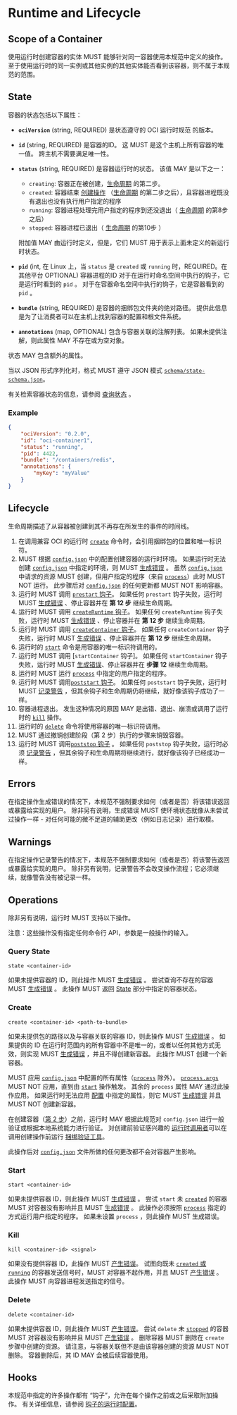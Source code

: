 # <a name="runtimeAndLifecycle" />Runtime and Lifecycle


## <a name="runtimeScopeContainer" />Scope of a Container

使用运行时创建容器的实体 MUST 能够针对同一容器使用本规范中定义的操作。
至于使用运行时的同一实例或其他实例的其他实体能否看到该容器，则不属于本规范的范围。


## <a name="runtimeState" />State

容器的状态包括以下属性：

* **`ociVersion`** (string, REQUIRED) 是状态遵守的 OCI 运行时规范 的版本。
* **`id`** (string, REQUIRED) 是容器的ID。
  这 MUST 是这个主机上所有容器的唯一值。
  跨主机不需要满足唯一性。
* **`status`** (string, REQUIRED) 是容器运行时的状态。
  该值 MAY 是以下之一：

  * `creating`: 容器正在被创建，[生命周期](#lifecycle) 的第二步。
  * `created`: 容器结束 [创建操作](#create) （[生命周期](#lifecycle) 的第二步之后），且容器进程既没有退出也没有执行用户指定的程序
  * `running`: 容器进程处理完用户指定的程序到还没退出（ [生命周期](#lifecycle) 的第8步之后）
  * `stopped`: 容器进程已退出（ [生命周期](#lifecycle) 的第10步 ）

  附加值 MAY 由运行时定义，但是，它们 MUST 用于表示上面未定义的新运行时状态。
* **`pid`** (int, 在 Linux 上，当 `status` 是 `created` 或 `running` 时，REQUIRED。在其他平台 OPTIONAL) 容器进程的ID
  对于在运行时命名空间中执行的钩子，它是运行时看到的 `pid` 。
  对于在容器命名空间中执行的钩子，它是容器看到的 `pid` 。
* **`bundle`** (string, REQUIRED) 是容器的捆绑包文件夹的绝对路径。
  提供此信息是为了让消费者可以在主机上找到容器的配置和根文件系统。
* **`annotations`** (map, OPTIONAL) 包含与容器关联的注解列表。
  如果未提供注解，则此属性 MAY 不存在或为空对象。

状态 MAY 包含额外的属性。

当以 JSON 形式序列化时，格式 MUST 遵守 JSON 模式 [`schema/state-schema.json`](schema/state-schema.json)。

有关检索容器状态的信息，请参阅 [查询状态](#query-state) 。


### Example

```json
{
    "ociVersion": "0.2.0",
    "id": "oci-container1",
    "status": "running",
    "pid": 4422,
    "bundle": "/containers/redis",
    "annotations": {
        "myKey": "myValue"
    }
}
```


## <a name="runtimeLifecycle" />Lifecycle

生命周期描述了从容器被创建到其不再存在所发生的事件的时间线。

1. 在调用兼容 OCI 的运行时 [`create`](runtime_zh.md#create) 命令时，会引用捆绑包的位置和唯一标识符。
2. MUST 根据 [`config.json`](config_zh.md) 中的配置创建容器的运行时环境。
  如果运行时无法创建 [`config.json`](config_zh.md) 中指定的环境，则 MUST [生成错误](#errors) 。
  虽然 [`config.json`](config_zh.md) 中请求的资源 MUST 创建，但用户指定的程序（来自 [`process`](config_zh.md#process)）此时 MUST NOT 运行。
  此步骤后对 [`config.json`](config_zh.md) 的任何更新都 MUST NOT 影响容器。
3. 运行时 MUST 调用 [`prestart` 钩子](config_zh.md#prestart)。
  如果任何 `prestart` 钩子失败，运行时 MUST [生成错误](#errors) 、停止容器并在 **第 12 步**  继续生命周期。
4. 运行时 MUST 调用 [`createRuntime` 钩子](config_zh.md#createRuntime-hooks)。
  如果任何 `createRuntime` 钩子失败，运行时 MUST [生成错误](#errors) 、停止容器并在 **第 12 步** 继续生命周期。
5. 运行时 MUST 调用 [`createContainer` 钩子](config_zh.md#createContainer-hooks)。
  如果任何 `createContainer` 钩子失败，运行时 MUST [生成错误](#errors) 、停止容器并在 **第 12 步** 继续生命周期。
6. 运行时的 [`start`](runtime_zh.md#start) 命令是用容器的唯一标识符调用的。
7. 运行时 MUST 调用 [`startContainer` 钩子]。
  如果任何 `startContainer` 钩子失败，运行时 MUST [生成错误](#errors)、停止容器并在 **步骤 12** 继续生命周期。
8. 运行时 MUST 运行 [`process`](config_zh.md#process) 中指定的用户指定的程序。
9. 运行时 MUST 调用[`poststart` 钩子](config_zh.md#poststart)。
  如果任何 `poststart` 钩子失败，运行时 MUST [记录警告](#warnings) ，但其余钩子和生命周期仍将继续，就好像该钩子成功了一样。
10. 容器进程退出。
  发生这种情况的原因 MAY 是出错、退出、崩溃或调用了运行时的 [`kill`](runtime_zh.md#kill) 操作。
11. 运行时的 [`delete`](runtime_zh.md#delete) 命令将使用容器的唯一标识符调用。
12. MUST 通过撤销创建阶段（第 2 步）执行的步骤来销毁容器。
13. 运行时 MUST 调用[`poststop` 钩子](config_zh.md#poststop) 。
  如果任何 `poststop` 钩子失败，运行时必须 [记录警告](#warnings) ，但其余钩子和生命周期将继续进行，就好像该钩子已经成功一样。


## <a name="runtimeErrors" />Errors

在指定操作生成错误的情况下，本规范不强制要求如何（或者是否）将该错误返回或暴露给实现的用户。
除非另有说明，生成错误 MUST 使环境状态就像从未尝试过操作一样 - 对任何可能的微不足道的辅助更改（例如日志记录）进行取模。


## <a name="runtimeWarnings" />Warnings

在指定操作记录警告的情况下，本规范不强制要求如何（或者是否）将该警告返回或暴露给实现的用户。
除非另有说明，记录警告不会改变操作流程；它必须继续，就像警告没有被记录一样。


## <a name="runtimeOperations" />Operations

除非另有说明，运行时 MUST 支持以下操作。

注意：这些操作没有指定任何命令行 API，参数是一般操作的输入。


### <a name="runtimeQueryState" />Query State

`state <container-id>`

如果未提供容器的 ID，则此操作 MUST [生成错误](#errors) 。
尝试查询不存在的容器 MUST [生成错误](#errors) 。
此操作 MUST 返回 [State](#state) 部分中指定的容器状态。


### <a name="runtimeCreate" />Create

`create <container-id> <path-to-bundle>`

如果未提供包的路径以及与容器关联的容器 ID，则此操作 MUST [生成错误](#errors) 。
如果提供的 ID 在运行时范围内的所有容器中不是唯一的，或者以任何其他方式无效，则实现 MUST [生成错误](#errors) ，并且不得创建新容器。
此操作 MUST 创建一个新容器。

MUST 应用 [`config.json`](config_zh.md) 中配置的所有属性（[`process`](config_zh.md#process) 除外）。
[`process.args`](config_zh.md#process) MUST NOT 应用，直到由 [`start`](#start) 操作触发。
其余的 `process` 属性 MAY 通过此操作应用。
如果运行时无法应用 [配置](config_zh.md) 中指定的属性，则它 MUST [生成错误](#errors) 并且 MUST NOT 创建新容器。

在创建容器（[第 2 步](#lifecycle)）之前，运行时 MAY 根据此规范对 `config.json` 进行一般验证或根据本地系统能力进行验证。
对创建前验证感兴趣的 [运行时调用者](glossary_zh.md#runtime-caller)可以在调用创建操作前运行 [捆绑验证工具](implementations_zh.md#testing--tools)。

此操作后对 [`config.json`](config_zh.md) 文件所做的任何更改都不会对容器产生影响。


### <a name="runtimeStart" />Start

`start <container-id>`

如果未提供容器 ID，则此操作 MUST [生成错误](#errors) 。
尝试 `start` 未 [`created`](#state) 的容器 MUST 对容器没有影响并且 MUST [生成错误](#errors) 。
此操作必须按照 [`process`](config_zh.md#process) 指定的方式运行用户指定的程序。
如果未设置 `process` ，则此操作 MUST 生成错误。


### <a name="runtimeKill" />Kill

`kill <container-id> <signal>`

如果没有提供容器 ID，此操作 MUST [产生错误](#errors)。
试图向既未 [`created` 或 `running`](#state) 的容器发送信号时，MUST 对容器不起作用，并且 MUST [产生错误](#errors) 。
此操作 MUST 向容器进程发送指定的信号。


### <a name="runtimeDelete" />Delete

`delete <container-id>`

如果未提供容器 ID，则此操作 MUST [产生错误](#errors)。
尝试 `delete` 未 [`stopped`](#state) 的容器 MUST 对容器没有影响并且 MUST [产生错误](#errors) 。
删除容器 MUST 删除在 `create` 步骤中创建的资源。
请注意，与容器关联但不是由该容器创建的资源 MUST NOT 删除。
容器删除后，其 ID MAY 会被后续容器使用。


## <a name="runtimeHooks" />Hooks

本规范中指定的许多操作都有 “钩子”，允许在每个操作之前或之后采取附加操作。
有关详细信息，请参阅 [钩子的运行时配置](config_zh.md#posix-platform-hooks)。
